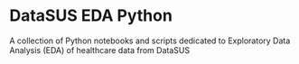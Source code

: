 # DataSUS EDA Python
A collection of Python notebooks and scripts dedicated to Exploratory Data Analysis (EDA) of healthcare data from DataSUS
